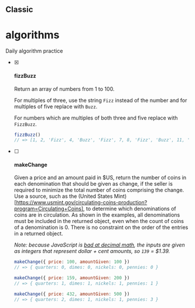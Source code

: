 ## Classic

# algorithms
Daily algorithm practice


- [x] #### fizzBuzz

    Return an array of numbers from 1 to 100.

    For multiples of three, use the string `Fizz` instead of the number and for multiples of five replace with `Buzz`.

    For numbers which are multiples of both three and five replace with `FizzBuzz`.

    ```javascript
    fizzBuzz()
    // => [1, 2, 'Fizz', 4, 'Buzz', 'Fizz', 7, 8, 'Fizz', 'Buzz', 11, 'Fizz', 13, 14, 'FizzBuzz', ...]
    ```
    
   

- [ ] #### makeChange

    Given a price and an amount paid in $US, return the number of coins in each denomination that should be given as change, if the seller is required to minimize the total number of coins comprising the change. Use a source, such as the (United States Mint)[https://www.usmint.gov/circulating-coins-production?program=Circulating+Coins], to determine which denominations of coins are in circulation. As shown in the examples, all denominations must be included in the returned object, even when the count of coins of a denomination is 0. There is no constraint on the order of the entries in a returned object.

    _Note: because JavaScript is [bad at decimal math](http://adripofjavascript.com/blog/drips/avoiding-problems-with-decimal-math-in-javascript.html), the inputs are given as integers that represent dollar + cent amounts, so `139` = $1.39._

    ```javascript
    makeChange({ price: 100, amountGiven: 100 })
    // => { quarters: 0, dimes: 0, nickels: 0, pennies: 0 }

    makeChange({ price: 159, amountGiven: 200 })
    // => { quarters: 1, dimes: 1, nickels: 1, pennies: 1 }

    makeChange({ price: 432, amountGiven: 500 })
    // => { quarters: 2, dimes: 1, nickels: 1, pennies: 3 }
    ```
